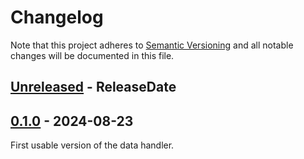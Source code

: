 # Changelog

Note that this project adheres to
[Semantic Versioning](https://semver.org/spec/v2.0.0.html) and all notable
changes will be documented in this file.

<!-- next-header -->

## [Unreleased] - ReleaseDate

## [0.1.0] - 2024-08-23

First usable version of the data handler.

<!-- next-url -->
[Unreleased]: https://github.com/ALPHA-g-Experiment/data-handler/compare/v0.1.0...HEAD
[0.1.0]: https://github.com/ALPHA-g-Experiment/data-handler/compare/5ab78a7...v0.1.0

